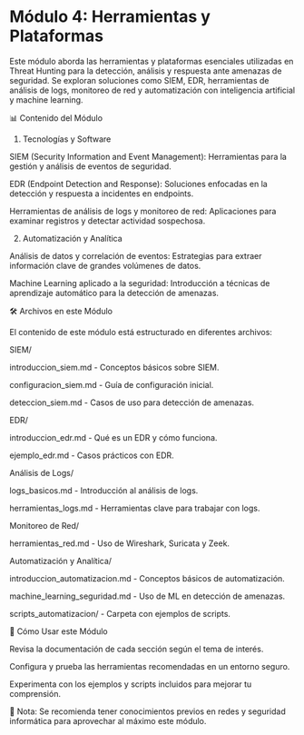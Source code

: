 # Módulo 4: Herramientas y Plataformas


Este módulo aborda las herramientas y plataformas esenciales utilizadas en Threat Hunting para la detección, análisis y respuesta ante amenazas de seguridad. Se exploran soluciones como SIEM, EDR, herramientas de análisis de logs, monitoreo de red y automatización con inteligencia artificial y machine learning.

📊 Contenido del Módulo

1. Tecnologías y Software

SIEM (Security Information and Event Management): Herramientas para la gestión y análisis de eventos de seguridad.

EDR (Endpoint Detection and Response): Soluciones enfocadas en la detección y respuesta a incidentes en endpoints.

Herramientas de análisis de logs y monitoreo de red: Aplicaciones para examinar registros y detectar actividad sospechosa.

2. Automatización y Analítica

Análisis de datos y correlación de eventos: Estrategias para extraer información clave de grandes volúmenes de datos.

Machine Learning aplicado a la seguridad: Introducción a técnicas de aprendizaje automático para la detección de amenazas.

🛠️ Archivos en este Módulo

El contenido de este módulo está estructurado en diferentes archivos:

SIEM/

introduccion_siem.md - Conceptos básicos sobre SIEM.

configuracion_siem.md - Guía de configuración inicial.

deteccion_siem.md - Casos de uso para detección de amenazas.

EDR/

introduccion_edr.md - Qué es un EDR y cómo funciona.

ejemplo_edr.md - Casos prácticos con EDR.

Análisis de Logs/

logs_basicos.md - Introducción al análisis de logs.

herramientas_logs.md - Herramientas clave para trabajar con logs.

Monitoreo de Red/

herramientas_red.md - Uso de Wireshark, Suricata y Zeek.

Automatización y Analítica/

introduccion_automatizacion.md - Conceptos básicos de automatización.

machine_learning_seguridad.md - Uso de ML en detección de amenazas.

scripts_automatizacion/ - Carpeta con ejemplos de scripts.

🚀 Cómo Usar este Módulo

Revisa la documentación de cada sección según el tema de interés.

Configura y prueba las herramientas recomendadas en un entorno seguro.

Experimenta con los ejemplos y scripts incluidos para mejorar tu comprensión.

📌 Nota: Se recomienda tener conocimientos previos en redes y seguridad informática para aprovechar al máximo este módulo.
